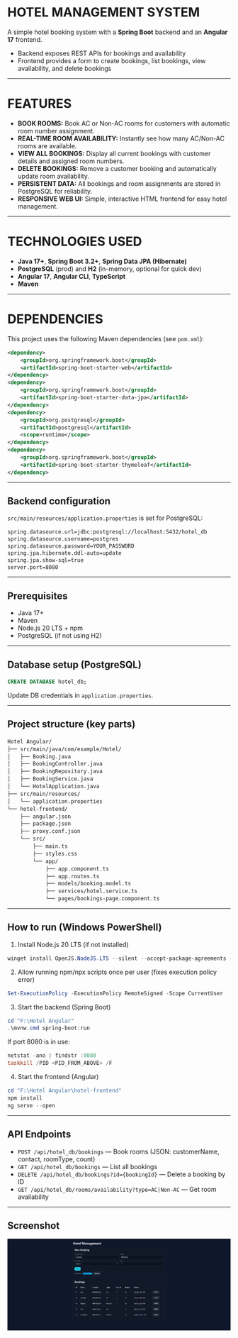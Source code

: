 # HOTEL MANAGEMENT SYSTEM

A simple hotel booking system with a **Spring Boot** backend and an **Angular 17** frontend.

- Backend exposes REST APIs for bookings and availability
- Frontend provides a form to create bookings, list bookings, view availability, and delete bookings

---

# FEATURES

- **BOOK ROOMS:** Book AC or Non-AC rooms for customers with automatic room number assignment.
- **REAL-TIME ROOM AVAILABILITY:** Instantly see how many AC/Non-AC rooms are available.
- **VIEW ALL BOOKINGS:** Display all current bookings with customer details and assigned room numbers.
- **DELETE BOOKINGS:** Remove a customer booking and automatically update room availability.
- **PERSISTENT DATA:** All bookings and room assignments are stored in PostgreSQL for reliability.
- **RESPONSIVE WEB UI:** Simple, interactive HTML frontend for easy hotel management.

---

# TECHNOLOGIES USED

- **Java 17+**, **Spring Boot 3.2+**, **Spring Data JPA (Hibernate)**
- **PostgreSQL** (prod) and **H2** (in-memory, optional for quick dev)
- **Angular 17**, **Angular CLI**, **TypeScript**
- **Maven**

---

# DEPENDENCIES

This project uses the following Maven dependencies (see `pom.xml`):

```xml
<dependency>
    <groupId>org.springframework.boot</groupId>
    <artifactId>spring-boot-starter-web</artifactId>
</dependency>
<dependency>
    <groupId>org.springframework.boot</groupId>
    <artifactId>spring-boot-starter-data-jpa</artifactId>
</dependency>
<dependency>
    <groupId>org.postgresql</groupId>
    <artifactId>postgresql</artifactId>
    <scope>runtime</scope>
</dependency>
<dependency>
    <groupId>org.springframework.boot</groupId>
    <artifactId>spring-boot-starter-thymeleaf</artifactId>
</dependency>
```

---

## Backend configuration

`src/main/resources/application.properties` is set for PostgreSQL:

```properties
spring.datasource.url=jdbc:postgresql://localhost:5432/hotel_db
spring.datasource.username=postgres
spring.datasource.password=YOUR_PASSWORD
spring.jpa.hibernate.ddl-auto=update
spring.jpa.show-sql=true
server.port=8080
```

---

## Prerequisites

- Java 17+
- Maven
- Node.js 20 LTS + npm
- PostgreSQL (if not using H2)

---

## Database setup (PostgreSQL)

```sql
CREATE DATABASE hotel_db;
```
Update DB credentials in `application.properties`.

---

## Project structure (key parts)

```bash
Hotel Angular/
├── src/main/java/com/example/Hotel/
│   ├── Booking.java
│   ├── BookingController.java
│   ├── BookingRepository.java
│   ├── BookingService.java
│   └── HotelApplication.java
├── src/main/resources/
│   └── application.properties
└── hotel-frontend/
    ├── angular.json
    ├── package.json
    ├── proxy.conf.json
    └── src/
        ├── main.ts
        ├── styles.css
        └── app/
            ├── app.component.ts
            ├── app.routes.ts
            ├── models/booking.model.ts
            ├── services/hotel.service.ts
            └── pages/bookings-page.component.ts
```

---

## How to run (Windows PowerShell)

1) Install Node.js 20 LTS (if not installed)
```powershell
winget install OpenJS.NodeJS.LTS --silent --accept-package-agreements --accept-source-agreements
```

2) Allow running npm/npx scripts once per user (fixes execution policy error)
```powershell
Set-ExecutionPolicy -ExecutionPolicy RemoteSigned -Scope CurrentUser
```

3) Start the backend (Spring Boot)
```powershell
cd "F:\Hotel Angular"
.\mvnw.cmd spring-boot:run
```

If port 8080 is in use:
```powershell
netstat -ano | findstr :8080
taskkill /PID <PID_FROM_ABOVE> /F
```

4) Start the frontend (Angular)
```powershell
cd "F:\Hotel Angular\hotel-frontend"
npm install
ng serve --open
```

---

## API Endpoints

- `POST /api/hotel_db/bookings` — Book rooms (JSON: customerName, contact, roomType, count)
- `GET /api/hotel_db/bookings` — List all bookings
- `DELETE /api/hotel_db/bookings?id={bookingId}` — Delete a booking by ID
- `GET /api/hotel_db/rooms/availability?type=AC|Non-AC` — Get room availability

---

## Screenshot

![](Hotel.png)